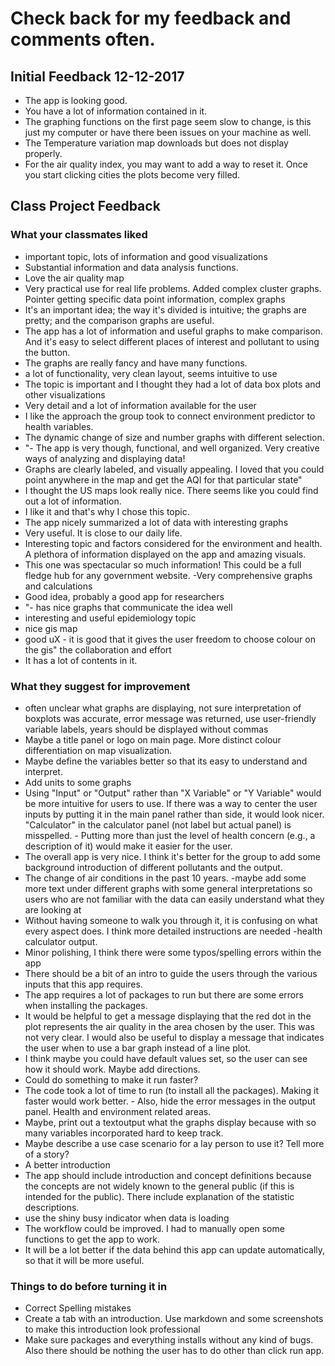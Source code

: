 # Check back for my feedback and comments often. 


## Initial Feedback 12-12-2017

- The app is looking good. 
- You have a lot of information contained in it. 
- The graphing functions on the first page seem slow to change, is this just my computer or have there been issues on your machine as well. 
- The Temperature variation map downloads but does not display properly. 
- For the air quality index, you may want to add a way to reset it. Once you start clicking cities the plots become very filled. 


## Class Project Feedback


### What your classmates liked

- important topic, lots of information and good visualizations
- Substantial information and data analysis functions. 
- Love the air quality map
- Very practical use for real life problems. Added complex cluster graphs. Pointer getting specific data point information, complex graphs
- It's an important idea; the way it's divided is intuitive; the graphs are pretty; and the comparison graphs are useful. 
- The app has a lot of information and useful graphs to make comparison. And it's easy to select different places of interest and pollutant to using the button. 
- The graphs are really fancy and have many functions.
- a lot of functionality, very clean layout, seems intuitive to use
- The topic is important and I thought they had a lot of data
box plots and other visualizations
- Very detail and a lot of information available for the user
- I like the approach the group took to connect environment predictor to health variables.
- The dynamic change of size and number graphs with different selection.
- "- The app is very though, functional, and well organized. Very creative ways of analyzing and displaying data! 
- Graphs are clearly labeled, and visually appealing. I loved that you could point anywhere in the map and get the AQI for that particular state"
- I thought the US maps look really nice. There seems like you could find out a lot of information.
- I like it and that's why I chose this topic.
- The app nicely summarized a lot of data with interesting graphs
- Very useful. It is close to our daily life.
- Interesting topic and factors considered for the environment and health. A plethora of information displayed on the app and amazing visuals. 
- This one was spectacular so much information! This could be a full fledge hub for any government website.
-Very comprehensive graphs and calculations
- Good idea, probably a good app for researchers
- "- has nice graphs that communicate the idea well
- interesting and useful epidemiology topic
- nice gis map
- good uX - it is good that it gives the user freedom to choose colour on the gis"
the collaboration and effort 
- It has a lot of contents in it. 


### What they suggest for improvement

- often unclear what graphs are displaying, not sure interpretation of boxplots was accurate, error message was returned, use user-friendly variable labels, years should be displayed without commas
- Maybe a title panel or logo on main page. More distinct colour differentiation on map visualization. 
- Maybe define the variables better so that its easy to understand and interpret.
- Add units to some graphs
- Using "Input" or "Output" rather than "X Variable" or "Y Variable" would be more intuitive for users to use. If there was a way to center the user inputs by putting it in the main panel rather than side, it would look nicer. "Calculator" in the calculator panel (not label but actual panel) is misspelled. - Putting more than just the level of health concern (e.g., a description of it) would make it easier for the user. 
- The overall app is very nice. I think it's better for the group to add some background introduction of different pollutants and the output. 
- The change of air conditions in the past 10 years.
-maybe add some more text under different graphs with some general interpretations so users who are not familiar with the data can easily understand what they are looking at
- Without having someone to walk you through it, it is confusing on what every aspect does. I think more detailed instructions are needed
-health calculator output. 
- Minor polishing, I think there were some typos/spelling errors within the app
- There should be a bit of an intro to guide the users through the various inputs that this app requires.
- The app requires a lot of packages to run but there are some errors when installing the packages.
- It would be helpful to get a message displaying that the red dot in the plot represents the air quality in the area chosen by the user. This was not very clear. I would also be useful to display a message that indicates the user when to use a bar graph instead of a line plot. 
- I think maybe you could have default values set, so the user can see how it should work. Maybe add directions.
- Could do something to make it run faster?
- The code took a lot of time to run (to install all the packages). Making it faster would work better. - Also, hide the error messages in the output panel.
Health and environment related areas.
- Maybe, print out a textoutput what the graphs display because with so many variables incorporated hard to keep track.  
- Maybe describe a use case scenario for a lay person to use it? Tell more of a story? 
- A better introduction
- The app should include introduction and concept definitions because the concepts are not widely known to the general public (if this is intended for the public). There include explanation of the statistic descriptions. 
- use the shiny busy indicator when data is loading
- The workflow could be improved. I had to manually open some functions to get the app to work. 
- It will be a lot better if the data behind this app can update automatically, so that it will be more useful.


### Things to do before turning it in

- Correct Spelling mistakes
- Create a tab with an introduction. Use markdown and some screenshots to make this introduction look professional
- Make sure packages and everything installs without any kind of bugs. Also there should be nothing the user has to do other than click run app. 
